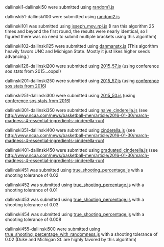 dallinski1-dallinski50 were submitted using [random1.js](./random1.js)

dallinski51-dallinski100 were submitted using [random2.js](./random2.js)

dallinski101 was submitted using [jsseph_mov_rpi.js](./jsseph_mov_rpi.js) (I ran this algorithm 25 times and beyond the first round, the results were nearly identical, so I figured there was no need to submit multiple brackets using this algorithm)

dallinski102-dallinski125 were submitted using [danmanstx.js](./danmanstx.js) (This algorithm heavily favors UNC and Michigan State. Mostly it just likes higher seeds advancing.)

dallinski126-dallinski200 were submitted using [2015_57.js](./2015_57.js) (using conference sos stats from 2015...oops!)

dallinski201-dallinski250 were submitted using [2015_57.js](./2015_57.js) (using [conference sos stats from 2016](http://www.cbssports.com/collegebasketball/bracketology/conference/rpi/2015-16))

dallinski251-dallinski300 were submitted using [2015_50.js](./2015_50.js) (using [conference sos stats from 2016](http://www.cbssports.com/collegebasketball/bracketology/conference/rpi/2015-16))

dallinski301-dallinski350 were submitted using [naive_cinderella.js](./naive_cinderella.js) (see http://www.ncaa.com/news/basketball-men/article/2016-01-30/march-madness-4-essential-ingredients-cinderella-run)

dallinski351-dallinski400 were submitted using [cinderella.js](./cinderella.js) (see http://www.ncaa.com/news/basketball-men/article/2016-01-30/march-madness-4-essential-ingredients-cinderella-run)

dallinski401-dallinski450 were submitted using [graduated_cinderella.js](./graduated_cinderella.js) (see http://www.ncaa.com/news/basketball-men/article/2016-01-30/march-madness-4-essential-ingredients-cinderella-run)

dallinski451 was submitted using [true_shooting_percentage.js](./true_shooting_percentage.js) with a shooting tolerance of 0.02

dallinski452 was submitted using [true_shooting_percentage.js](./true_shooting_percentage.js) with a shooting tolerance of 0.01

dallinski453 was submitted using [true_shooting_percentage.js](./true_shooting_percentage.js) with a shooting tolerance of 0.03

dallinski454 was submitted using [true_shooting_percentage.js](./true_shooting_percentage.js) with a shooting tolerance of 0.008

dallinski455-dallinski500 were submitted using [true_shooting_percentage_with_randomness.js](./true_shooting_percentage_with_randomness.js) with a shooting tolerance of 0.02 (Duke and Michigan St. are highly favored by this algorithm)